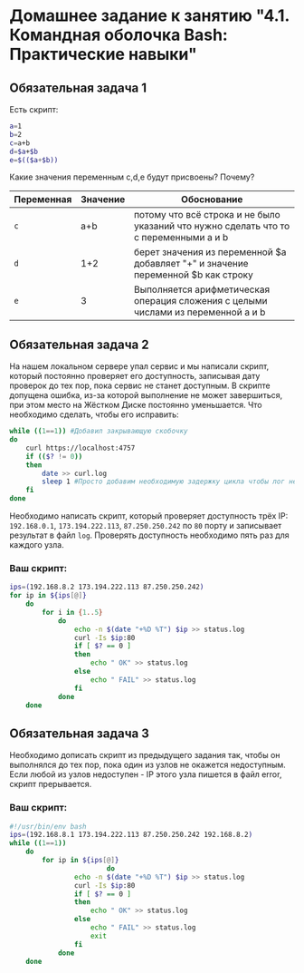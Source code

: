 # Домашнее задание к занятию "4.1. Командная оболочка Bash: Практические навыки"

## Обязательная задача 1

Есть скрипт:
```bash
a=1
b=2
c=a+b
d=$a+$b
e=$(($a+$b))
```

Какие значения переменным c,d,e будут присвоены? Почему?

| Переменная  | Значение | Обоснование |
| ------------- | ------------- | ------------- |
| `c`  | a+b  | потому что всё строка и не было указаний что нужно сделать что то с переменными а и b |
| `d`  | 1+2  | берет значения из переменной $a добавляет "+" и значение переменной $b как строку |
| `e`  | 3  | Выполняется арифметическая операция сложения с целыми числами из переменной a и b |

## Обязательная задача 2
На нашем локальном сервере упал сервис и мы написали скрипт, который постоянно проверяет его доступность, записывая дату проверок до тех пор, пока сервис не станет доступным. В скрипте допущена ошибка, из-за которой выполнение не может завершиться, при этом место на Жёстком Диске постоянно уменьшается. Что необходимо сделать, чтобы его исправить:
```bash
while ((1==1)) #Добавил закрывающую скобочку
do
	curl https://localhost:4757
	if (($? != 0))
	then
		date >> curl.log
		sleep 1 #Просто добавим необходимую задержку цикла чтобы лог не рос так быстро
	fi
done
```

Необходимо написать скрипт, который проверяет доступность трёх IP: `192.168.0.1`, `173.194.222.113`, `87.250.250.242` по `80` порту и записывает результат в файл `log`. Проверять доступность необходимо пять раз для каждого узла.

### Ваш скрипт:
```bash
ips=(192.168.8.2 173.194.222.113 87.250.250.242)
for ip in ${ips[@]}
    do
        for i in {1..5}
            do
                echo -n $(date "+%D %T") $ip >> status.log
                curl -Is $ip:80
                if [ $? == 0 ]
                then
                    echo " OK" >> status.log
                else
                    echo " FAIL" >> status.log
                fi
            done
    done
```

## Обязательная задача 3
Необходимо дописать скрипт из предыдущего задания так, чтобы он выполнялся до тех пор, пока один из узлов не окажется недоступным. Если любой из узлов недоступен - IP этого узла пишется в файл error, скрипт прерывается.

### Ваш скрипт:
```bash
#!/usr/bin/env bash
ips=(192.168.8.1 173.194.222.113 87.250.250.242 192.168.8.2)
while ((1==1))
    do
        for ip in ${ips[@]}
                        do
                echo -n $(date "+%D %T") $ip >> status.log
                curl -Is $ip:80
                if [ $? == 0 ]
                then
                    echo " OK" >> status.log
                else
                    echo " FAIL" >> status.log
                    exit
                fi
            done
    done
```

